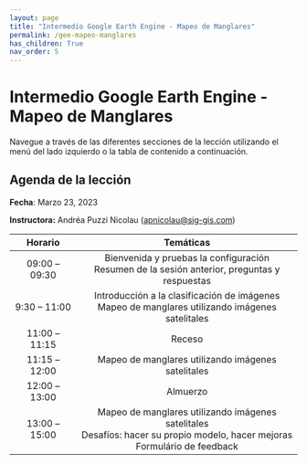 ```yaml
---
layout: page
title: "Intermedio Google Earth Engine - Mapeo de Manglares"
permalink: /gee-mapeo-manglares
has_children: True
nav_order: 5
---
```


# Intermedio Google Earth Engine - Mapeo de Manglares

Navegue a través de las diferentes secciones de la lección utilizando el menú del lado izquierdo o la tabla de contenido a continuación.

## Agenda de la lección

**Fecha**: Marzo 23, 2023

**Instructora:** Andréa Puzzi Nicolau ([apnicolau@sig-gis.com](apnicolau@sig-gis.com))

|    Horario    |                                                            Temáticas                                                            |
|:-------------:|:-------------------------------------------------------------------------------------------------------------------------------:|
| 09:00 – 09:30 |                 Bienvenida y pruebas  la configuración<br>Resumen de la sesión anterior, preguntas y respuestas                 |
|  9:30 – 11:00 |                Introducción a la clasificación de imágenes<br>Mapeo de manglares utilizando imágenes satelitales                |
| 11:00 – 11:15 |                                                              Receso                                                             |
| 11:15 – 12:00 |                                        Mapeo de manglares utilizando imágenes satelitales                                       |
| 12:00 – 13:00 | Almuerzo                                                                                                                        |
|  13:00 –15:00 | Mapeo de manglares utilizando imágenes satelitales<br>Desafíos: hacer su propio modelo, hacer mejoras<br>Formulário de feedback |
